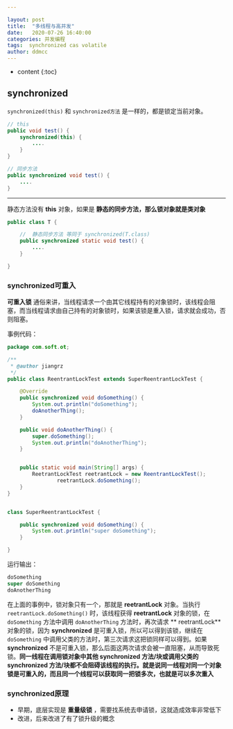 ```yaml
---

layout: post
title:  "多线程与高并发"
date:   2020-07-26 16:40:00
categories: 并发编程
tags:  synchronized cas volatile
author: ddmcc
---
```


* content
{:toc}






## synchronized 

`synchronized(this)` 和 `synchronized方法` 是一样的，都是锁定当前对象。



```java
// this
public void test() {
  	synchronized(this) {
      	....
    }
}

// 同步方法
public synchronized void test() {
  	....
}

```

---

静态方法没有 **this** 对象，如果是 **静态的同步方法，那么锁对象就是类对象**





``` java
public class T {

    // 	静态同步方法 等同于 synchronized(T.class)
    public synchronized static void test() {
        ....
    }

}
```





### **synchronized可重入**

**可重入锁** 通俗来讲，当线程请求一个由其它线程持有的对象锁时，该线程会阻塞，而当线程请求由自己持有的对象锁时，如果该锁是重入锁，请求就会成功，否则阻塞。

 

事例代码：



```java
package com.soft.ot;

/**
 * @author jiangrz
 */
public class ReentrantLockTest extends SuperReentrantLockTest {

    @Override
    public synchronized void doSomething() {
        System.out.println("doSomething");
        doAnotherThing();
    }

    public void doAnotherThing() {
        super.doSomething();
        System.out.println("doAnotherThing");
    }


    public static void main(String[] args) {
        ReetrantLockTest reetrantLock = new ReentrantLockTest();
				reetrantLock.doSomething();
    }
}


class SuperReentrantLockTest {

    public synchronized void doSomething() {
        System.out.println("super doSomething");
    }

}

```





运行输出：

```java
doSomething
super doSomething
doAnotherThing
```





 在上面的事例中，锁对象只有一个，那就是 **reetrantLock** 对象。当执行 `reetrantLock.doSomething()` 时，该线程获得 **reetrantLock** 对象的锁，在 `doSomething` 方法中调用 `doAnotherThing` 方法时，再次请求 ** reetrantLock** 对象的锁，因为 **synchronized** 是可重入锁，所以可以得到该锁，继续在 `doSomething` 中调用父类的方法时，第三次请求这把锁同样可以得到。如果 **synchronized** 不是可重入锁，那么后面这两次请求会被一直阻塞，从而导致死锁。**同一线程在调用锁对象中其他 synchronized 方法/块或调用父类的 synchronized 方法/块都不会阻碍该线程的执行。就是说同一线程对同一个对象锁是可重入的，而且同一个线程可以获取同一把锁多次，也就是可以多次重入**





### **synchronized原理**



- 早期，底层实现是 **重量级锁** ，需要找系统去申请锁，这就造成效率非常低下
- 改进，后来改进了有了锁升级的概念







